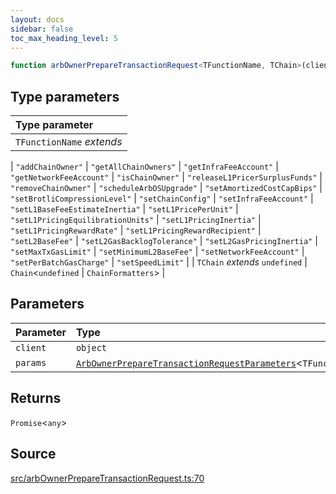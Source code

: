```yaml
---
layout: docs
sidebar: false
toc_max_heading_level: 5
---
```


```ts
function arbOwnerPrepareTransactionRequest<TFunctionName, TChain>(client: object, params: ArbOwnerPrepareTransactionRequestParameters<TFunctionName>): Promise<any>
```

## Type parameters

| Type parameter |
| :------ |
| `TFunctionName` *extends* 
  \| `"addChainOwner"`
  \| `"getAllChainOwners"`
  \| `"getInfraFeeAccount"`
  \| `"getNetworkFeeAccount"`
  \| `"isChainOwner"`
  \| `"releaseL1PricerSurplusFunds"`
  \| `"removeChainOwner"`
  \| `"scheduleArbOSUpgrade"`
  \| `"setAmortizedCostCapBips"`
  \| `"setBrotliCompressionLevel"`
  \| `"setChainConfig"`
  \| `"setInfraFeeAccount"`
  \| `"setL1BaseFeeEstimateInertia"`
  \| `"setL1PricePerUnit"`
  \| `"setL1PricingEquilibrationUnits"`
  \| `"setL1PricingInertia"`
  \| `"setL1PricingRewardRate"`
  \| `"setL1PricingRewardRecipient"`
  \| `"setL2BaseFee"`
  \| `"setL2GasBacklogTolerance"`
  \| `"setL2GasPricingInertia"`
  \| `"setMaxTxGasLimit"`
  \| `"setMinimumL2BaseFee"`
  \| `"setNetworkFeeAccount"`
  \| `"setPerBatchGasCharge"`
  \| `"setSpeedLimit"` |
| `TChain` *extends* `undefined` \| `Chain`\<`undefined` \| `ChainFormatters`\> |

## Parameters

| Parameter | Type |
| :------ | :------ |
| `client` | `object` |
| `params` | [`ArbOwnerPrepareTransactionRequestParameters`](../type-aliases/ArbOwnerPrepareTransactionRequestParameters.md)\<`TFunctionName`\> |

## Returns

`Promise`\<`any`\>

## Source

[src/arbOwnerPrepareTransactionRequest.ts:70](https://github.com/OffchainLabs/arbitrum-orbit-sdk/blob/27c24d61cdc7e62a81af29bd04f39d5a3549ecb3/src/arbOwnerPrepareTransactionRequest.ts#L70)
